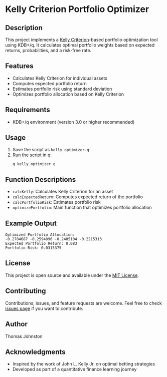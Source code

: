# Kelly Criterion Portfolio Optimizer

## Description
This project implements a [Kelly Criterion](https://en.wikipedia.org/wiki/Kelly_criterion)-based portfolio optimization tool using KDB+/q. It calculates optimal portfolio weights based on expected returns, probabilities, and a risk-free rate.

## Features
- Calculates Kelly Criterion for individual assets
- Computes expected portfolio return
- Estimates portfolio risk using standard deviation
- Optimizes portfolio allocation based on Kelly Criterion

## Requirements
- KDB+/q environment (version 3.0 or higher recommended)

## Usage
1. Save the script as `kelly_optimizer.q`
2. Run the script in q:
   ```
   q kelly_optimizer.q
   ```

## Function Descriptions
- `calcKelly`: Calculates Kelly Criterion for an asset
- `calcExpectedReturn`: Computes expected return of the portfolio
- `calcPortfolioRisk`: Estimates portfolio risk
- `optimizePortfolio`: Main function that optimizes portfolio allocation

## Example Output

```
Optimized Portfolio Allocation:
-0.2784687 -0.2594896 -0.2405104 -0.2215313
Expected Portfolio Return: 0.083
Portfolio Risk: 0.0315375
```

## License
This project is open source and available under the [MIT License](LICENSE).

## Contributing
Contributions, issues, and feature requests are welcome. Feel free to check [issues page](../../issues) if you want to contribute.

## Author
Thomas Johnston

## Acknowledgments
- Inspired by the work of John L. Kelly Jr. on optimal betting strategies
- Developed as part of a quantitative finance learning journey
